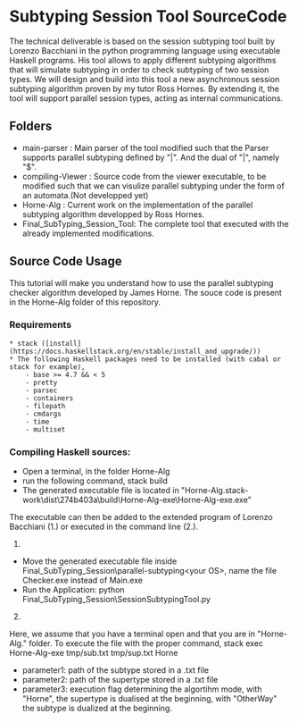 # Subtyping Session Tool SourceCode

The technical deliverable is based on the session subtyping tool built by Lorenzo Bacchiani in the python programming language using executable Haskell programs. His tool allows to apply different subtyping algorithms that will simulate subtyping in order to check subtyping of two session types. We will design and build into this tool a new asynchronous session subtyping algorithm proven by my tutor Ross Hornes. By extending it, the tool will support parallel session types, acting as internal communications.

## Folders

* main-parser : Main parser of the tool modified such that the Parser supports parallel subtyping defined by "|". And the dual of "|", namely "$".
* compiling-Viewer : Source code from the viewer executable, to be modified such that we can visulize parallel subtyping under the form of an automata.(Not developped yet)
* Horne-Alg : Current work on the implementation of the parallel subtyping algorithm developped by Ross Hornes.
* Final_SubTyping_Session_Tool: The complete tool that executed with the already implemented modifications.

## Source Code Usage

This tutorial will make you understand how to use the parallel subtyping checker algorithm developed by James Horne. The souce code is present in the Horne-Alg folder of this repository.

### Requirements

    * stack ([install](https://docs.haskellstack.org/en/stable/install_and_upgrade/))
    * The following Haskell packages need to be installed (with cabal or stack for example),  
        - base >= 4.7 && < 5
        - pretty
        - parsec 
        - containers 
        - filepath
        - cmdargs
        - time
        - multiset


### Compiling Haskell sources:

* Open a terminal, in the folder Horne-Alg
* run the following command, stack build
* The generated executable file is located in "Horne-Alg\.stack-work\dist\274b403a\build\Horne-Alg-exe\Horne-Alg-exe.exe"

The executable can then be added to the extended program of Lorenzo Bacchiani (1.) or executed in the command line (2.).

1. 
* Move the generated executable file inside Final_SubTyping_Session\parallel-subtyping\<your OS>, name the file Checker.exe instead of Main.exe
* Run the Application: python Final_SubTyping_Session\SessionSubtypingTool.py
2. 
Here, we assume that you have a terminal open and that you are in "Horne-Alg\." folder.
To execute the file with the proper command, stack exec Horne-Alg-exe tmp/sub.txt tmp/sup.txt Horne
* parameter1: path of the subtype stored in a .txt file
* parameter2: path of the supertype stored in a .txt file
* parameter3: execution flag determining the algortihm mode, with "Horne", the supertype is dualised at the beginning, with "OtherWay" the subtype is dualized at the beginning.